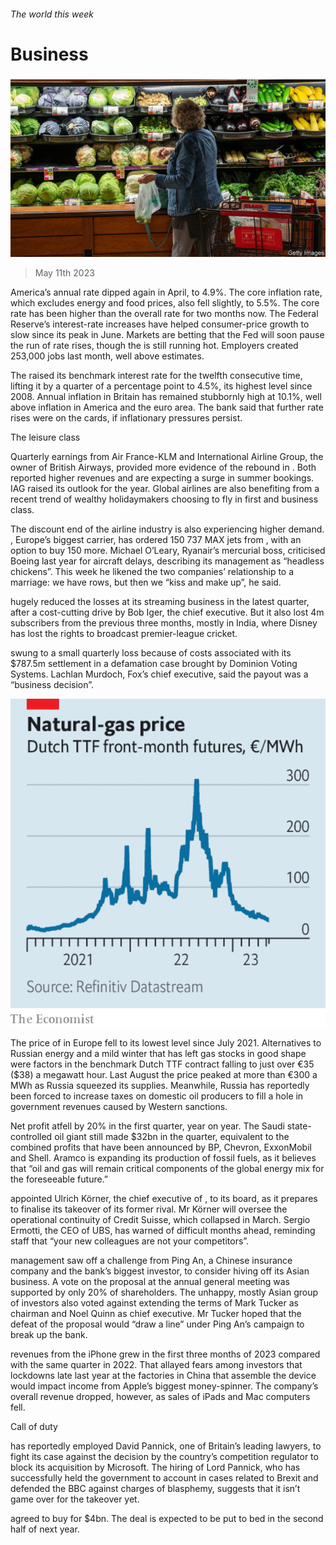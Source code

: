 ###### The world this week

# Business 

#####  

![image](images/20230513_WWP501.jpg) 

> May 11th 2023 

America’s annual  rate dipped again in April, to 4.9%. The core inflation rate, which excludes energy and food prices, also fell slightly, to 5.5%. The core rate has been higher than the overall rate for two months now. The Federal Reserve’s interest-rate increases have helped consumer-price growth to slow since its peak in June. Markets are betting that the Fed will soon pause the run of rate rises, though the is still running hot. Employers created 253,000 jobs last month, well above estimates. 

The  raised its benchmark interest rate for the twelfth consecutive time, lifting it by a quarter of a percentage point to 4.5%, its highest level since 2008. Annual inflation in Britain has remained stubbornly high at 10.1%, well above inflation in America and the euro area. The bank said that further rate rises were on the cards, if inflationary pressures persist. 

The leisure class

Quarterly earnings from Air France-KLM and International Airline Group, the owner of British Airways, provided more evidence of the rebound in . Both reported higher revenues and are expecting a surge in summer bookings. IAG raised its outlook for the year. Global airlines are also benefiting from a recent trend of wealthy holidaymakers choosing to fly in first and business class.

The discount end of the airline industry is also experiencing higher demand. , Europe’s biggest carrier, has ordered 150 737 MAX jets from , with an option to buy 150 more. Michael O’Leary, Ryanair’s mercurial boss, criticised Boeing last year for aircraft delays, describing its management as “headless chickens”. This week he likened the two companies’ relationship to a marriage: we have rows, but then we “kiss and make up”, he said. 

 hugely reduced the losses at its streaming business in the latest quarter, after a cost-cutting drive by Bob Iger, the chief executive. But it also lost 4m subscribers from the previous three months, mostly in India, where Disney has lost the rights to broadcast premier-league cricket. 

 swung to a small quarterly loss because of costs associated with its $787.5m settlement in a defamation case brought by Dominion Voting Systems. Lachlan Murdoch, Fox’s chief executive, said the payout was a “business decision”. 

![image](images/20230513_WWC127.png) 


The price of in Europe fell to its lowest level since July 2021. Alternatives to Russian energy and a mild winter that has left gas stocks in good shape were factors in the benchmark Dutch TTF contract falling to just over €35 ($38) a megawatt hour. Last August the price peaked at more than €300 a MWh as Russia squeezed its supplies. Meanwhile, Russia has reportedly been forced to increase taxes on domestic oil producers to fill a hole in government revenues caused by Western sanctions. 

Net profit atfell by 20% in the first quarter, year on year. The Saudi state-controlled oil giant still made $32bn in the quarter, equivalent to the combined profits that have been announced by BP, Chevron, ExxonMobil and Shell. Aramco is expanding its production of fossil fuels, as it believes that “oil and gas will remain critical components of the global energy mix for the foreseeable future.”

 appointed Ulrich Körner, the chief executive of , to its board, as it prepares to finalise its takeover of its former rival. Mr Körner will oversee the operational continuity of Credit Suisse, which collapsed in March. Sergio Ermotti, the CEO of UBS, has warned of difficult months ahead, reminding staff that “your new colleagues are not your competitors”.

 management saw off a challenge from Ping An, a Chinese insurance company and the bank’s biggest investor, to consider hiving off its Asian business. A vote on the proposal at the annual general meeting was supported by only 20% of shareholders. The unhappy, mostly Asian group of investors also voted against extending the terms of Mark Tucker as chairman and Noel Quinn as chief executive. Mr Tucker hoped that the defeat of the proposal would “draw a line” under Ping An’s campaign to break up the bank. 

 revenues from the iPhone grew in the first three months of 2023 compared with the same quarter in 2022. That allayed fears among investors that lockdowns late last year at the factories in China that assemble the device would impact income from Apple’s biggest money-spinner. The company’s overall revenue dropped, however, as sales of iPads and Mac computers fell. 

Call of duty

 has reportedly employed David Pannick, one of Britain’s leading lawyers, to fight its case against the decision by the country’s competition regulator to block its acquisition by Microsoft. The hiring of Lord Pannick, who has successfully held the government to account in cases related to Brexit and defended the BBC against charges of blasphemy, suggests that it isn’t game over for the takeover yet. 

 agreed to buy  for $4bn. The deal is expected to be put to bed in the second half of next year. 

